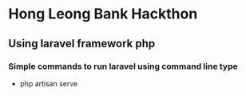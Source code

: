 # Hong Leong Bank Hackthon
## Using laravel framework php

### Simple commands to run laravel using command line type
- php artisan serve
